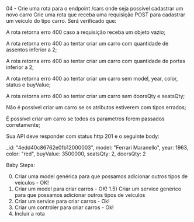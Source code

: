 04 - Crie uma rota para o endpoint /cars onde seja possível cadastrar um novo carro
Crie uma rota que receba uma requisição POST para cadastrar um veículo do tipo carro. Será verificado que:

A rota retorna erro 400 caso a requisição receba um objeto vazio;

A rota retorna erro 400 ao tentar criar um carro com quantidade de assentos inferior a 2;

A rota retorna erro 400 ao tentar criar um carro com quantidade de portas inferior a 2;

A rota retorna erro 400 ao tentar criar um carro sem model, year, color, status e buyValue;

A rota retorna erro 400 ao tentar criar um carro sem doorsQty e seatsQty;

Não é possível criar um carro se os atributos estiverem com tipos errados;

É possível criar um carro se todos os parametros forem passados corretamente;

Sua API deve responder com status http 201 e o seguinte body:

 _id: "4edd40c86762e0fb12000003",
   model: "Ferrari Maranello",
   year: 1963,
   color: "red",
   buyValue: 3500000,
   seatsQty: 2,
   doorsQty: 2


   Baby Steps: 

  0) Criar uma model genérica para que possamos adicionar outros tipos de veículos - OK!
  1) Criar um model para criar carros - OK!
  1.5) Criar um service genérico para que possamos adicionar outros tipos de veículos
  2) Criar um service para criar carros - Ok!
  3) Criar um controler para criar carros - Ok!
  4) Incluir a rota